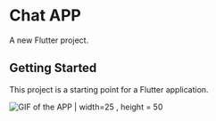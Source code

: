 # Chat APP

A new Flutter project.

## Getting Started

This project is a starting point for a Flutter application.

![GIF of the APP | width=25 , height = 50](app.gif!)
